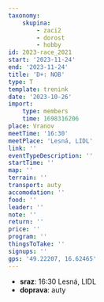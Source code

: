 ```yaml
---
taxonomy:
    skupina:
        - zaci2
        - dorost
        - hobby
id: 2023-race_2021
start: '2023-11-24'
end: '2023-11-24'
title: 'D+: NOB'
type: T
template: trenink
date: '2023-10-26'
import:
    type: members
    time: 1698316206
place: Vranov
meetTime: '16:30'
meetPlace: 'Lesná, LIDL'
link: ''
eventTypeDescription: ''
startTime: ''
map: ''
terrain: ''
transport: auty
accomodation: ''
food: ''
leader: ''
note: ''
return: ''
price: ''
program: ''
thingsToTake: ''
signups: ''
gps: '49.22207, 16.62465'
---
```


* **sraz**: 16:30 Lesná, LIDL
* **doprava**: auty

